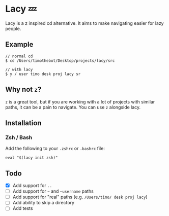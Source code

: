# Lacy 💤

Lacy is a z inspired cd alternative. It aims to make navigating easier for lazy people.

## Example

```shell
// normal cd
$ cd /Users/timothebot/Desktop/projects/lacy/src

// with lacy
$ y / user timo desk proj lacy sr
```

## Why not `z`?

`z` is a great tool, but if you are working with a lot of projects with similar paths, it can be a pain to navigate.
You can use `z` alongside lacy.

## Installation

### Zsh / Bash

Add the following to your `.zshrc` or `.bashrc` file:

```shell
eval "$(lacy init zsh)"
```

## Todo

-   [x] Add support for `..`
-   [ ] Add support for `~` and `~username` paths
-   [ ] Add support for "real" paths (e.g. `/Users/timo/ desk proj lacy`)
-   [ ] Add ability to skip a directory
-   [ ] Add tests
